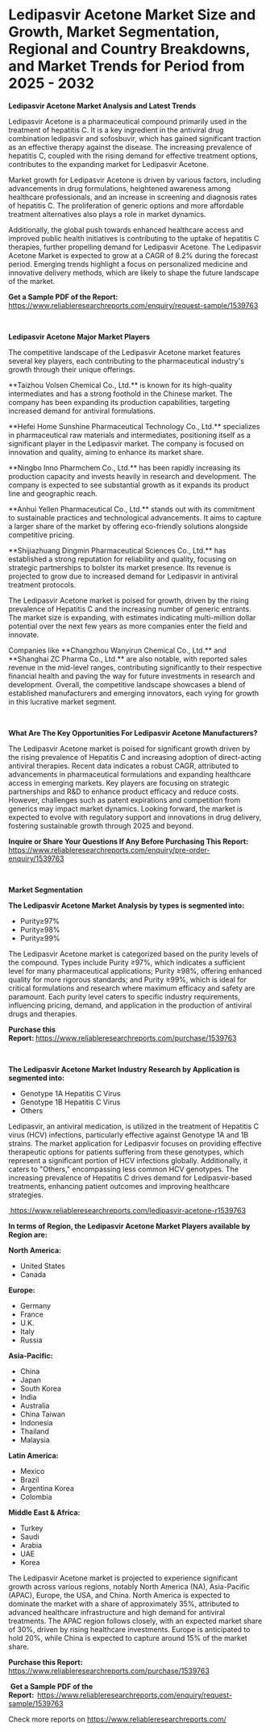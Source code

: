 <p><h1>Ledipasvir Acetone Market Size and Growth, Market Segmentation, Regional and Country Breakdowns, and Market Trends for Period from 2025 -  2032</h1></p><p><strong>Ledipasvir Acetone Market Analysis and Latest Trends</strong></p>
<p><p>Ledipasvir Acetone is a pharmaceutical compound primarily used in the treatment of hepatitis C. It is a key ingredient in the antiviral drug combination ledipasvir and sofosbuvir, which has gained significant traction as an effective therapy against the disease. The increasing prevalence of hepatitis C, coupled with the rising demand for effective treatment options, contributes to the expanding market for Ledipasvir Acetone.</p><p>Market growth for Ledipasvir Acetone is driven by various factors, including advancements in drug formulations, heightened awareness among healthcare professionals, and an increase in screening and diagnosis rates of hepatitis C. The proliferation of generic options and more affordable treatment alternatives also plays a role in market dynamics. </p><p>Additionally, the global push towards enhanced healthcare access and improved public health initiatives is contributing to the uptake of hepatitis C therapies, further propelling demand for Ledipasvir Acetone. The Ledipasvir Acetone Market is expected to grow at a CAGR of 8.2% during the forecast period. Emerging trends highlight a focus on personalized medicine and innovative delivery methods, which are likely to shape the future landscape of the market.</p></p>
<p><strong>Get a Sample PDF of the Report:&nbsp;</strong> <a href="https://www.reliableresearchreports.com/enquiry/request-sample/1539763?utm_campaign=24&utm_medium=2&utm_source=Github&utm_content=ia&utm_term=30012025&utm_id=ledipasvir-acetone">https://www.reliableresearchreports.com/enquiry/request-sample/1539763</a></p>
<p>&nbsp;</p>
<p><strong>Ledipasvir Acetone Major Market Players</strong></p>
<p><p>The competitive landscape of the Ledipasvir Acetone market features several key players, each contributing to the pharmaceutical industry's growth through their unique offerings. </p><p>**Taizhou Volsen Chemical Co., Ltd.** is known for its high-quality intermediates and has a strong foothold in the Chinese market. The company has been expanding its production capabilities, targeting increased demand for antiviral formulations.</p><p>**Hefei Home Sunshine Pharmaceutical Technology Co., Ltd.** specializes in pharmaceutical raw materials and intermediates, positioning itself as a significant player in the Ledipasvir market. The company is focused on innovation and quality, aiming to enhance its market share.</p><p>**Ningbo Inno Pharmchem Co., Ltd.** has been rapidly increasing its production capacity and invests heavily in research and development. The company is expected to see substantial growth as it expands its product line and geographic reach.</p><p>**Anhui Yellen Pharmaceutical Co., Ltd.** stands out with its commitment to sustainable practices and technological advancements. It aims to capture a larger share of the market by offering eco-friendly solutions alongside competitive pricing.</p><p>**Shijiazhuang Dingmin Pharmaceutical Sciences Co., Ltd.** has established a strong reputation for reliability and quality, focusing on strategic partnerships to bolster its market presence. Its revenue is projected to grow due to increased demand for Ledipasvir in antiviral treatment protocols.</p><p>The Ledipasvir Acetone market is poised for growth, driven by the rising prevalence of Hepatitis C and the increasing number of generic entrants. The market size is expanding, with estimates indicating multi-million dollar potential over the next few years as more companies enter the field and innovate.</p><p>Companies like **Changzhou Wanyirun Chemical Co., Ltd.** and **Shanghai ZC Pharma Co., Ltd.** are also notable, with reported sales revenue in the mid-level ranges, contributing significantly to their respective financial health and paving the way for future investments in research and development. Overall, the competitive landscape showcases a blend of established manufacturers and emerging innovators, each vying for growth in this lucrative market segment.</p></p>
<p>&nbsp;</p>
<p><strong>What Are The Key Opportunities For Ledipasvir Acetone Manufacturers?</strong></p>
<p><p>The Ledipasvir Acetone market is poised for significant growth driven by the rising prevalence of Hepatitis C and increasing adoption of direct-acting antiviral therapies. Recent data indicates a robust CAGR, attributed to advancements in pharmaceutical formulations and expanding healthcare access in emerging markets. Key players are focusing on strategic partnerships and R&D to enhance product efficacy and reduce costs. However, challenges such as patent expirations and competition from generics may impact market dynamics. Looking forward, the market is expected to evolve with regulatory support and innovations in drug delivery, fostering sustainable growth through 2025 and beyond.</p></p>
<p><strong>Inquire or Share Your Questions If Any Before Purchasing This Report:</strong> <a href="https://www.reliableresearchreports.com/enquiry/pre-order-enquiry/1539763?utm_campaign=24&utm_medium=2&utm_source=Github&utm_content=ia&utm_term=30012025&utm_id=ledipasvir-acetone">https://www.reliableresearchreports.com/enquiry/pre-order-enquiry/1539763</a></p>
<p>&nbsp;</p>
<p><strong>Market Segmentation</strong></p>
<p><strong>The Ledipasvir Acetone Market Analysis by types is segmented into:</strong></p>
<p><ul><li>Purity≥97%</li><li>Purity≥98%</li><li>Purity≥99%</li></ul></p>
<p><p>The Ledipasvir Acetone market is categorized based on the purity levels of the compound. Types include Purity ≥97%, which indicates a sufficient level for many pharmaceutical applications; Purity ≥98%, offering enhanced quality for more rigorous standards; and Purity ≥99%, which is ideal for critical formulations and research where maximum efficacy and safety are paramount. Each purity level caters to specific industry requirements, influencing pricing, demand, and application in the production of antiviral drugs and therapies.</p></p>
<p><strong>Purchase this Report:&nbsp;</strong><a href="https://www.reliableresearchreports.com/purchase/1539763?utm_campaign=24&utm_medium=2&utm_source=Github&utm_content=ia&utm_term=30012025&utm_id=ledipasvir-acetone">https://www.reliableresearchreports.com/purchase/1539763</a></p>
<p>&nbsp;</p>
<p><strong>The Ledipasvir Acetone Market Industry Research by Application is segmented into:</strong></p>
<p><ul><li>Genotype 1A Hepatitis C Virus</li><li>Genotype 1B Hepatitis C Virus</li><li>Others</li></ul></p>
<p><p>Ledipasvir, an antiviral medication, is utilized in the treatment of Hepatitis C virus (HCV) infections, particularly effective against Genotype 1A and 1B strains. The market application for Ledipasvir focuses on providing effective therapeutic options for patients suffering from these genotypes, which represent a significant portion of HCV infections globally. Additionally, it caters to "Others," encompassing less common HCV genotypes. The increasing prevalence of Hepatitis C drives demand for Ledipasvir-based treatments, enhancing patient outcomes and improving healthcare strategies.</p></p>
<p><a href="https://www.reliableresearchreports.com/ledipasvir-acetone-r1539763?utm_campaign=24&utm_medium=2&utm_source=Github&utm_content=ia&utm_term=30012025&utm_id=ledipasvir-acetone">&nbsp;https://www.reliableresearchreports.com/ledipasvir-acetone-r1539763</a></p>
<p><strong>In terms of Region, the Ledipasvir Acetone Market Players available by Region are:</strong></p>
<p>
    <p> <strong> North America: </strong>
        <ul>
            <li>United States</li>
            <li>Canada</li>
        </ul>
        </p> 
    <p> <strong> Europe: </strong>
        <ul>
            <li>Germany</li>
            <li>France</li>
            <li>U.K.</li>
            <li>Italy</li>
            <li>Russia</li>
        </ul>
        </p> 
    <p> <strong> Asia-Pacific: </strong>
        <ul>
            <li>China</li>
            <li>Japan</li>
            <li>South Korea</li>
            <li>India</li>
            <li>Australia</li>
            <li>China Taiwan</li>
            <li>Indonesia</li>
            <li>Thailand</li>
            <li>Malaysia</li>
        </ul>
        </p> 
    <p> <strong> Latin America: </strong>
        <ul>
            <li>Mexico</li>
            <li>Brazil</li>
            <li>Argentina Korea</li>
            <li>Colombia</li>
        </ul>
        </p> 
    <p> <strong> Middle East & Africa: </strong>
        <ul>
            <li>Turkey</li>
            <li>Saudi</li>
            <li>Arabia</li>
            <li>UAE</li>
            <li>Korea</li>
        </ul>
    </p>
    </p>
<p><p>The Ledipasvir Acetone market is projected to experience significant growth across various regions, notably North America (NA), Asia-Pacific (APAC), Europe, the USA, and China. North America is expected to dominate the market with a share of approximately 35%, attributed to advanced healthcare infrastructure and high demand for antiviral treatments. The APAC region follows closely, with an expected market share of 30%, driven by rising healthcare investments. Europe is anticipated to hold 20%, while China is expected to capture around 15% of the market share.</p></p>
<p><strong>Purchase this Report: </strong><a href="https://www.reliableresearchreports.com/purchase/1539763?utm_campaign=24&utm_medium=2&utm_source=Github&utm_content=ia&utm_term=30012025&utm_id=ledipasvir-acetone">https://www.reliableresearchreports.com/purchase/1539763</a></p>
<p>&nbsp;<strong>Get a Sample PDF of the Report:&nbsp;&nbsp;</strong><a href="https://www.reliableresearchreports.com/enquiry/request-sample/1539763?utm_campaign=24&utm_medium=2&utm_source=Github&utm_content=ia&utm_term=30012025&utm_id=ledipasvir-acetone">https://www.reliableresearchreports.com/enquiry/request-sample/1539763</a></p>
<p><strong></strong></p>
<p>Check more reports on <a href="https://www.reliableresearchreports.com/?utm_campaign=24&utm_medium=2&utm_source=Github&utm_content=ia&utm_term=30012025&utm_id=ledipasvir-acetone">https://www.reliableresearchreports.com/</a></p>